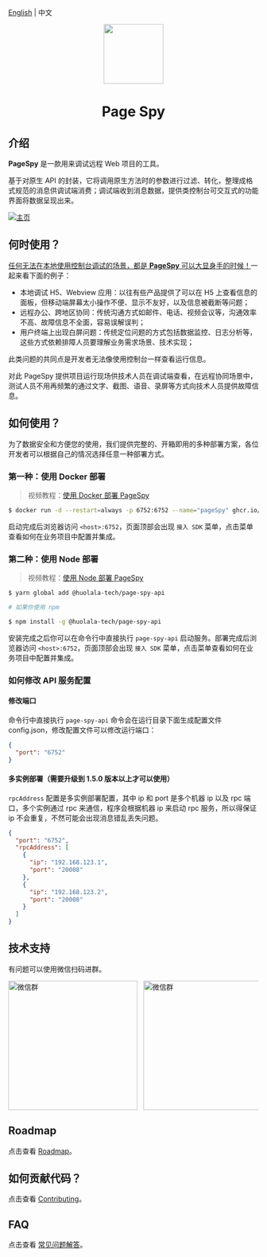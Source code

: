 [page-spy]: https://github.com/HuolalaTech/page-spy.git 'page-spy'

[English](./README_EN.md) | 中文

<p align="center">
  <img src="./logo.svg" height="120" />
</p>

<h1 align="center">Page Spy</h1>

## 介绍

**PageSpy** 是一款用来调试远程 Web 项目的工具。

基于对原生 API 的封装，它将调用原生方法时的参数进行过滤、转化，整理成格式规范的消息供调试端消费；调试端收到消息数据，提供类控制台可交互式的功能界面将数据呈现出来。

[![主页](./.github/assets/home.jpg)](https://huolalatech.github.io/page-spy-web)

## 何时使用？

<u>任何无法在本地使用控制台调试的场景，都是 **PageSpy** 可以大显身手的时候！</u>一起来看下面的例子：

- 本地调试 H5、Webview 应用：以往有些产品提供了可以在 H5 上查看信息的面板，但移动端屏幕太小操作不便、显示不友好，以及信息被截断等问题；
- 远程办公、跨地区协同：传统沟通方式如邮件、电话、视频会议等，沟通效率不高、故障信息不全面，容易误解误判；
- 用户终端上出现白屏问题：传统定位问题的方式包括数据监控、日志分析等，这些方式依赖排障人员要理解业务需求场景、技术实现；

此类问题的共同点是开发者无法像使用控制台一样查看运行信息。

对此 PageSpy 提供项目运行现场供技术人员在调试端查看，在远程协同场景中，测试人员不用再频繁的通过文字、截图、语音、录屏等方式向技术人员提供故障信息。

## 如何使用？

为了数据安全和方便您的使用，我们提供完整的、开箱即用的多种部署方案，各位开发者可以根据自己的情况选择任意一种部署方式。

### 第一种：使用 Docker 部署

> 视频教程：[使用 Docker 部署 PageSpy](https://www.bilibili.com/video/BV1Ph4y1y78R)

```bash
$ docker run -d --restart=always -p 6752:6752 --name="pageSpy" ghcr.io/huolalatech/page-spy-web:release
```

启动完成后浏览器访问 `<host>:6752`，页面顶部会出现 `接入 SDK` 菜单，点击菜单查看如何在业务项目中配置并集成。

### 第二种：使用 Node 部署

> 视频教程：[使用 Node 部署 PageSpy](https://www.bilibili.com/video/BV1oM4y1p7Le/?spm_id_from=333.788.recommend_more_video.1&vd_source=6b4fed1a463f67c0e8e56eaa21faa997)

```bash
$ yarn global add @huolala-tech/page-spy-api

# 如果你使用 npm

$ npm install -g @huolala-tech/page-spy-api
```

安装完成之后你可以在命令行中直接执行 `page-spy-api` 启动服务。部署完成后浏览器访问 `<host>:6752`，页面顶部会出现 `接入 SDK` 菜单，点击菜单查看如何在业务项目中配置并集成。

### 如何修改 API 服务配置

#### 修改端口

命令行中直接执行 `page-spy-api` 命令会在运行目录下面生成配置文件 config.json，修改配置文件可以修改运行端口：

```json
{
  "port": "6752"
}
```

#### 多实例部署（需要升级到 1.5.0 版本以上才可以使用）

`rpcAddress` 配置是多实例部署配置，其中 ip 和 port 是多个机器 ip 以及 rpc 端口，多个实例通过 rpc 来通信，程序会根据机器 ip 来启动 rpc 服务，所以得保证 ip 不会重复，不然可能会出现消息错乱丢失问题。

```json
{
  "port": "6752",
  "rpcAddress": [
    {
      "ip": "192.168.123.1",
      "port": "20008"
    },
    {
      "ip": "192.168.123.2",
      "port": "20008"
    }
  ]
}
```

## 技术支持

有问题可以使用微信扫码进群。

<div style="display: flex; gap: 12px; flex-wrap: nowrap; overflow: auto">
  <img src="https://public-assets-v.huolala.cn/images/page-spy-wechat-group.jpg" alt="微信群" width="260" />
  <img src="./.github/assets/group-1.jpg" alt="微信群" width="260" />
</div>

## Roadmap

点击查看 [Roadmap](https://github.com/orgs/HuolalaTech/projects/1)。

## 如何贡献代码？

点击查看 [Contributing](./CONTRIBUTING.md)。

## FAQ

点击查看 [常见问题解答](https://github.com/HuolalaTech/page-spy-web/wiki/%F0%9F%90%9E-%E5%B8%B8%E8%A7%81%E9%97%AE%E9%A2%98%E8%A7%A3%E7%AD%94)。
